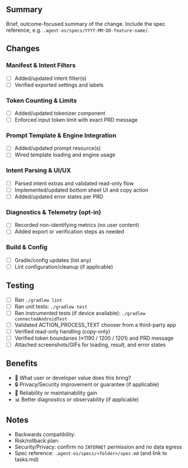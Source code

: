 <!--
Thank you for the PR! Please fill out all sections below.

Notes:
- Do not include issue-closing lines (e.g., "Resolves #123").
- Reference the spec folder for this work and include screenshots/GIFs for UI.
- Keep the description concise, outcome-focused, and aligned to the PRD.
-->

## Summary
Brief, outcome-focused summary of the change. Include the spec reference, e.g. `.agent-os/specs/YYYY-MM-DD-feature-name/`.

## Changes

<!-- Use subsections as needed; keep items concise. Check off what applies. -->

### Manifest & Intent Filters
- [ ] Added/updated intent filter(s)
- [ ] Verified exported settings and labels

### Token Counting & Limits
- [ ] Added/updated tokenizer component
- [ ] Enforced input token limit with exact PRD message

### Prompt Template & Engine Integration
- [ ] Added/updated prompt resource(s)
- [ ] Wired template loading and engine usage

### Intent Parsing & UI/UX
- [ ] Parsed intent extras and validated read-only flow
- [ ] Implemented/updated bottom sheet UI and copy action
- [ ] Added/updated error states per PRD

### Diagnostics & Telemetry (opt-in)
- [ ] Recorded non-identifying metrics (no user content)
- [ ] Added export or verification steps as needed

### Build & Config
- [ ] Gradle/config updates (list any)
- [ ] Lint configuration/cleanup (if applicable)

## Testing
- [ ] Ran `./gradlew lint`
- [ ] Ran unit tests: `./gradlew test`
- [ ] Ran instrumented tests (if device available): `./gradlew connectedAndroidTest`
- [ ] Validated ACTION_PROCESS_TEXT chooser from a third-party app
- [ ] Verified read-only handling (copy-only)
- [ ] Verified token boundaries (≈1190 / 1200 / 1201) and PRD message
- [ ] Attached screenshots/GIFs for loading, result, and error states

## Benefits
- 🎯 What user or developer value does this bring?
- 🔒 Privacy/Security improvement or guarantee (if applicable)
- 🐛 Reliability or maintainability gain
- 📊 Better diagnostics or observability (if applicable)

## Notes
- Backwards compatibility:
- Risk/rollback plan:
- Security/Privacy: confirm no `INTERNET` permission and no data egress
- Spec reference: `.agent-os/specs/<folder>/spec.md` (and link to tasks.md)

